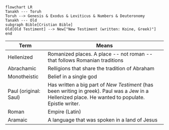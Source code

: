 ```mermaid
flowchart LR
Tanakh --- Toruh
Toruh --> Genesis & Exodus & Leviticus & Numbers & Deuteronomy
Tanakh --- Old
subgraph Bible[Cristian Bible]
Old[Old Testiment] --> New["New Testiment (written: Koine, Greek)"]
end
```
| Term | Means |
|--|--|
| Hellenized | Romanized places. A place -- not roman -- that follows Romanian traditions |
|Abrachamic|Relligions that share the tradition of Abraham|
|Monotheistic|Belief in a single god|
|Paul (original: Saul)|Has written a big part of *New Testiment* (has been writing in greek). Paul was a Jew in a Hellenized place. He wanted to populate. Epistle writer. |
|Roman| Empire (Latin)|
|Aramaic|A language that was spoken in a land of Jesus|

